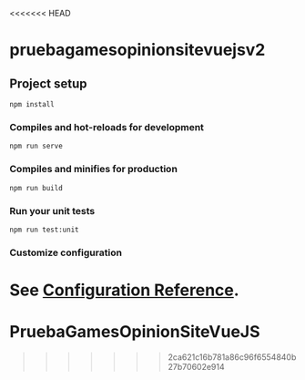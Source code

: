<<<<<<< HEAD
# pruebagamesopinionsitevuejsv2

## Project setup
```
npm install
```

### Compiles and hot-reloads for development
```
npm run serve
```

### Compiles and minifies for production
```
npm run build
```

### Run your unit tests
```
npm run test:unit
```

### Customize configuration
See [Configuration Reference](https://cli.vuejs.org/config/).
=======
# PruebaGamesOpinionSiteVueJS
>>>>>>> 2ca621c16b781a86c96f6554840b27b70602e914
